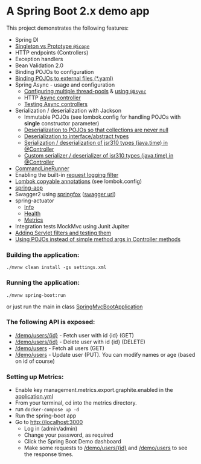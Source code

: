 # A Spring Boot 2.x demo app 

This project demonstrates the following features:
* Spring DI
* [Singleton vs Prototype `@Scope`](src/test/java/com/att/training/spring/boot/demo/scopes/MySingletonTest.java)
* HTTP endpoints (Controllers)
* Exception handlers
* Bean Validation 2.0
* Binding POJOs to configuration
* [Binding POJOs to external files (*.yaml)](src/main/java/com/att/training/spring/boot/demo/user/ExternalUserConfiguration.java) 
* Spring Async - usage and configuration
  * [Configuring multiple thread-pools](src/main/java/com/att/training/spring/boot/demo/AsyncConfig.java) & [using `@Async`](src/main/java/com/att/training/spring/boot/demo/AsyncRunner.java)
  * HTTP [Async controller](src/main/java/com/att/training/spring/boot/demo/user/AsyncUserController.java)
  * [Testing Async controllers](src/test/java/com/att/training/spring/boot/demo/AsyncControllerTest.java)
* Serialization / deserialization with Jackson
  * Immutable POJOs (see lombok.config for handling POJOs with **single** constructor parameter)
  * [Deserialization to POJOs so that collections are never null](src/test/java/com/att/training/spring/boot/demo/JacksonTest.java)
  * [Deserialization to interface/abstract types](src/test/java/com/att/training/spring/boot/demo/JacksonDeserializationWithInterfaces.java)
  * [Serialization / deserialization of jsr310 types (java.time) in @Controller](src/test/java/com/att/training/spring/boot/demo/datetime/DateTimeControllerTest.java)
  * [Custom serializer / deserializer of jsr310 types (java.time) in @Controller](src/test/java/com/att/training/spring/boot/demo/datetime/DateTimeCustomSerDesTest.java)
* [CommandLineRunner](src/main/java/com/att/training/spring/boot/demo/AppConfig.java)
* Enabling the built-in [request logging filter](src/main/java/com/att/training/spring/boot/demo/AppConfig.java)
* [Lombok copyable annotations]() (see lombok.config)
* [spring-aop](src/main/java/com/att/training/spring/boot/demo/RandomDelayAspect.java)
* Swagger2 using [springfox](https://springfox.github.io/springfox/docs/current/#springfox-spring-mvc-and-spring-boot) ([swagger url](http://localhost:8090/demo/swagger-ui/))
* spring-actuator
  * [Info](http://localhost:8090/demo/actuator/info)
  * [Health](http://localhost:8090/demo/actuator/health)
  * [Metrics](http://localhost:8090/demo/actuator/metrics)
* Integration tests MockMvc using Junit Jupiter
* [Adding Servlet filters and testing them](src/test/java/com/att/training/spring/boot/demo/FilterTest.java)  
* [Using POJOs instead of simple method args in Controller methods](src/test/java/com/att/training/spring/boot/demo/ControllerMethodParametersTest.java)  

### Building the application:
```
./mvnw clean install -gs settings.xml
```

### Running the application:
```
./mvnw spring-boot:run
```
or just run the main in class [SpringMvcBootApplication](src/main/java/com/att/training/spring/boot/demo/SpringMvcBootApplication.java)

### The following API is exposed:
* [/demo/users/{id}](http://localhost:8090/demo/users/1) - Fetch user with id {id} (GET)
* [/demo/users/{id}](http://localhost:8090/demo/users/1) - Delete user with id {id} (DELETE)
* [/demo/users](http://localhost:8090/demo/users) - Fetch all users (GET)
* [/demo/users](http://localhost:8090/demo/users) - Update user (PUT). You can modify names or age (based on id of course)

### Setting up Metrics:
* Enable key management.metrics.export.graphite.enabled in the [application.yml](src/main/resources/application.yml)
* From your terminal, cd into the metrics directory.
* run `docker-compose up -d`
* Run the spring-boot app
* Go to <http://localhost:3000>  
  * Log in (admin/admin)
  * Change your password, as required
  * Click the Spring Boot Demo dashboard
  * Make some requests to [/demo/users/{id}](http://localhost:8090/demo/users/1) and [/demo/users](http://localhost:8090/demo/users) to see the response times.

 